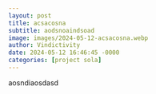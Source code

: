```yaml
---
layout: post
title: acsacosna
subtitle: aodsnoaindsoad
image: images/2024-05-12-acsacosna.webp
author: Vindictivity
date: 2024-05-12 16:46:45 -0000
categories: [project sola]
---
```

aosndiaosdasd
        